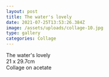 ```yaml
---
layout: post
title: The water's lovely
date: 2021-07-25T13:53:26.384Z
image: /assets/uploads/collage-10.jpg
type: gallery
categories: Collage
---
```

The water's lovely\
21 x 29.7cm\
Collage on acetate